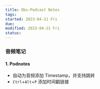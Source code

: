 ```yaml
---
title: Obs-Podcast Notes
tags:   
started: 2023-04-21 Fri
due: 
modified: 2023-04-21 Fri
status: 
---
```

### 音频笔记
#### 1. Podnotes
- 自动为音频添加 Timestamp，并支持跳转
- `Ctrl`+`Alt`+`P` 添加时间戳链接